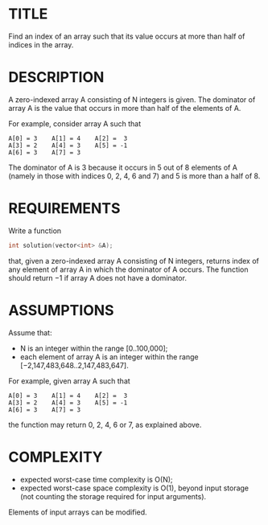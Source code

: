 TITLE
=====
Find an index of an array such that its value occurs at more than half of indices in the array.

DESCRIPTION
===========
A zero-indexed array A consisting of N integers is given. The dominator of array A is the value that occurs in more than half of the elements of A.

For example, consider array A such that

    A[0] = 3    A[1] = 4    A[2] =  3
    A[3] = 2    A[4] = 3    A[5] = -1
    A[6] = 3    A[7] = 3
The dominator of A is 3 because it occurs in 5 out of 8 elements of A (namely in those with indices 0, 2, 4, 6 and 7) and 5 is more than a half of 8.


REQUIREMENTS
============

Write a function
```c++
int solution(vector<int> &A);
```

that, given a zero-indexed array A consisting of N integers, returns index of any element of array A in which the dominator of A occurs. The function should return −1 if array A does not have a dominator.


ASSUMPTIONS
===========
Assume that:

* N is an integer within the range [0..100,000];
* each element of array A is an integer within the range [−2,147,483,648..2,147,483,647].

For example, given array A such that

    A[0] = 3    A[1] = 4    A[2] =  3
    A[3] = 2    A[4] = 3    A[5] = -1
    A[6] = 3    A[7] = 3
the function may return 0, 2, 4, 6 or 7, as explained above.

COMPLEXITY
===========

* expected worst-case time complexity is O(N);
* expected worst-case space complexity is O(1), beyond input storage (not counting the storage required for input arguments).

Elements of input arrays can be modified.
